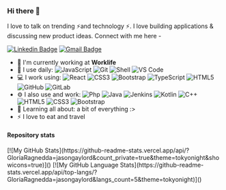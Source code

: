 ### Hi there 👋

I love to talk on trending ⚡and technology ⚡. I love building applications & discussing new product ideas. Connect with me here -

[![Linkedin Badge](https://img.shields.io/badge/-moshfiqrony-blue?style=plastic&logo=Linkedin&logoColor=white&link=https://www.linkedin.com/in/gloria-ragnedda)](www.linkedin.com/in/gloria-ragnedda)
[![Gmail Badge](https://img.shields.io/badge/-15203012@iubat.edu-c14438?style=plastic&logo=Gmail&logoColor=white&link=mailto:gloriaranedda02@gmail.com)](mailto:gloriaranedda02@gmail.com)

- 🏢 I'm currently working at **Worklife**
- 🚀 I use daily:
  ![JavaScript](https://img.shields.io/badge/-JavaScript-black?style=plastic&logo=javascript)
  ![Git](https://img.shields.io/badge/-Git-black?style=plastic&logo=git)
  ![Shell](https://img.shields.io/badge/-Shell-blasck?style=plastic&logo=Shell)
  ![VS Code](https://img.shields.io/badge/-VS%20Code-007ACC?style=plastic&logo=visual-studio-code)
- 💻 I work using:
  ![React](https://img.shields.io/badge/-React-3b2e5a?style=plastic&logo=react)
  ![CSS3](https://img.shields.io/badge/-CSS3-1572B6?style=flat-square&logo=css3)
  ![Bootstrap](https://img.shields.io/badge/-Bootstrap-563D7C?style=flat-square&logo=bootstrap)
  ![TypeScript](https://img.shields.io/badge/-TypeScript-007ACC?style=flat-square&logo=typescript)
  ![HTML5](https://img.shields.io/badge/-HTML5-E34F26?style=flat-square&logo=html5&logoColor=white)
  ![GitHub](https://img.shields.io/badge/-GitHub-181717?style=plastic&logo=github)
  ![GitLab](https://img.shields.io/badge/-GitLab-FCA121?style=plastic&logo=gitlab)
- ⚙️ I also use and work: ![Php](https://img.shields.io/badge/-php-394989?style=plastic&logo=php) ![Java](https://img.shields.io/badge/-java-3f4441?style=plastic&logo=java) ![Jenkins](https://img.shields.io/badge/-Jenkins-black?style=plastic&logo=Jenkins) ![Kotlin](https://img.shields.io/badge/-kotlin-006a71?style=plastic&logo=kotlin) ![C++](https://img.shields.io/badge/-C++-00599C?style=plastic&logo=c)
  ![HTML5](https://img.shields.io/badge/-HTML5-E34F26?style=plastic&logo=html5&logoColor=white)
  ![CSS3](https://img.shields.io/badge/-CSS3-1572B6?style=plastic&logo=css3)
  ![Bootstrap](https://img.shields.io/badge/-Bootstrap-563D7C?style=plastic&logo=bootstrap)
- 🌱 Learning all about:
  a bit of everything :>
- ⚡️ I love to eat and travel

#### Repository stats
<div>
[![My GitHub Stats](https://github-readme-stats.vercel.app/api/?GloriaRagnedda=jasongaylord&count_private=true&theme=tokyonight&showicons=true)]()
[![My GitHub Language Stats](https://github-readme-stats.vercel.app/api/top-langs/?GloriaRagnedda=jasongaylord&langs_count=5&theme=tokyonight)]()
</div>
